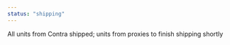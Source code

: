```yaml
---
status: "shipping"
---
```

All units from Contra shipped; units from proxies to finish shipping shortly